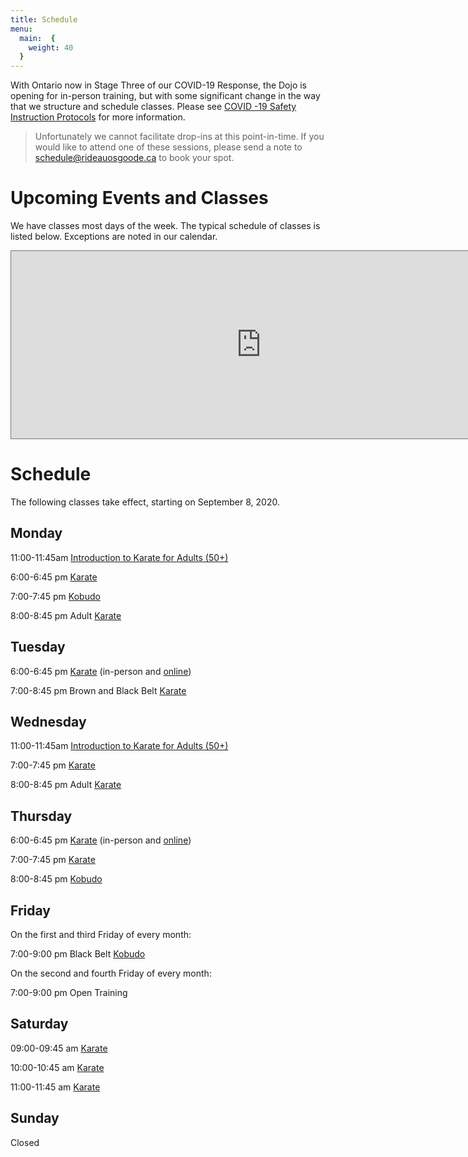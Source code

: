 ```yaml
---
title: Schedule
menu: 
  main:  {
    weight: 40
  }
---
```


With Ontario now in Stage Three of our COVID-19 Response, the Dojo is opening for in-person training, but with some significant change in the way that we structure and schedule classes. Please see [COVID -19 Safety Instruction Protocols](/covid) for more information.

> Unfortunately we cannot facilitate drop-ins at this point-in-time. If you would like to attend one of these sessions, please send a note to [schedule@rideauosgoode.ca](schedule@rideauosgoode.ca) to book your spot.

# Upcoming Events and Classes

We have classes most days of the week. The typical schedule of classes is listed below. Exceptions are noted in our calendar.

<iframe src="https://calendar.google.com/calendar/embed?height=300&amp;wkst=1&amp;bgcolor=%23ffffff&amp;ctz=America%2FToronto&amp;src=MTZxOGkybGpucXFsdHZ2MmY0N2E0bTBlbTBAZ3JvdXAuY2FsZW5kYXIuZ29vZ2xlLmNvbQ&amp;color=%23A79B8E&amp;mode=AGENDA" style="border:solid 1px #777" width="800" height="300" frameborder="0" scrolling="no"></iframe>

# Schedule

The following classes take effect, starting on September 8, 2020.

## Monday

11:00-11:45am [Introduction to Karate for Adults (50+)](/adult)

6:00-6:45 pm [Karate](/karate)

7:00-7:45 pm <span class="kobudo">[Kobudo](/kobudo)</span>

8:00-8:45 pm Adult [Karate](/karate)

## Tuesday

6:00-6:45 pm [Karate](/karate) (in-person and <span class="online">[online](/online)</span>)

7:00-8:45 pm Brown and Black Belt [Karate](/karate)

## Wednesday

11:00-11:45am [Introduction to Karate for Adults (50+)](/adult)

7:00-7:45 pm [Karate](/karate)

8:00-8:45 pm Adult [Karate](/karate)

## Thursday

6:00-6:45 pm [Karate](/karate) (in-person and <span class="online">[online](/online)</span>)

7:00-7:45 pm [Karate](/karate)

8:00-8:45 pm <span class="kobudo">[Kobudo](/kobudo)</span>

## Friday

On the first and third Friday of every month:

7:00-9:00 pm Black Belt <span class="kobudo">[Kobudo](/kobudo)</span>

On the second and fourth Friday of every month:

7:00-9:00 pm Open Training

## Saturday

09:00-09:45 am [Karate](/karate)

10:00-10:45 am [Karate](/karate)

11:00-11:45 am [Karate](/karate)

## Sunday

Closed
